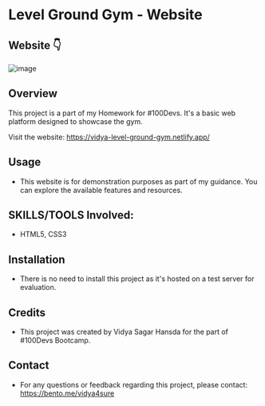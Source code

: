 # Level Ground Gym - Website

## Website 👇
![image](https://github.com/Vidya4sure/100Devs-Homework/assets/123371804/9ae46a1c-1fd8-4ee1-80a2-b3faca7fd1e0)

## Overview

This project is a part of my Homework for #100Devs. It's a basic web platform designed to showcase the gym.

Visit the website: https://vidya-level-ground-gym.netlify.app/

## Usage

- This website is for demonstration purposes as part of my guidance. You can explore the available features and resources.

## SKILLS/TOOLS Involved:

- HTML5, CSS3

## Installation

- There is no need to install this project as it's hosted on a test server for evaluation.

## Credits

- This project was created by Vidya Sagar Hansda for the part of #100Devs Bootcamp.

## Contact

- For any questions or feedback regarding this project, please contact: https://bento.me/vidya4sure
